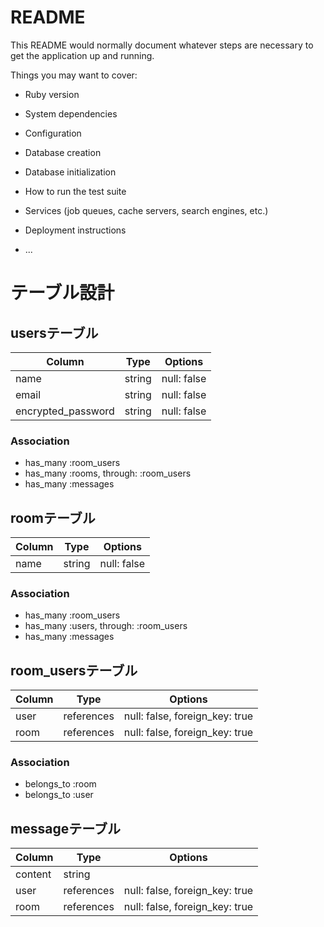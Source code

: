 # README

This README would normally document whatever steps are necessary to get the
application up and running.

Things you may want to cover:

* Ruby version

* System dependencies

* Configuration

* Database creation

* Database initialization

* How to run the test suite

* Services (job queues, cache servers, search engines, etc.)

* Deployment instructions

* ...

# テーブル設計

## usersテーブル

| Column               | Type   | Options     |
|----------------------|--------|-------------|
| name                 | string | null: false |
| email                | string | null: false |
| encrypted_password   | string | null: false |

### Association
- has_many :room_users
- has_many :rooms, through: :room_users
- has_many :messages

## roomテーブル

| Column               | Type   | Options     |
|----------------------|--------|-------------|
| name                 | string | null: false |

### Association

- has_many :room_users
- has_many :users, through: :room_users
- has_many :messages


## room_usersテーブル

| Column               | Type       | Options                        |
|----------------------|------------|--------------------------------|
| user                 | references | null: false, foreign_key: true |
| room                 | references | null: false, foreign_key: true |

### Association

- belongs_to :room
- belongs_to :user

## messageテーブル

| Column               | Type       | Options                        |
|----------------------|------------|--------------------------------|
| content              | string     |                                |
| user                 | references | null: false, foreign_key: true |
| room                 | references | null: false, foreign_key: true |